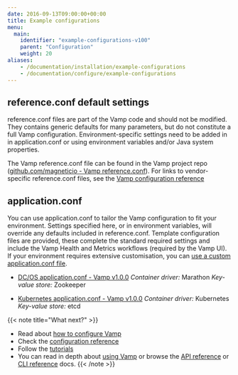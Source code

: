 ```yaml
---
date: 2016-09-13T09:00:00+00:00
title: Example configurations
menu:
  main:
    identifier: "example-configurations-v100"
    parent: "Configuration"
    weight: 20
aliases:
    - /documentation/installation/example-configurations
    - /documentation/configure/example-configurations
---
```



## reference.conf default settings
reference.conf files are part of the Vamp code and should not be modified. They contains generic defaults for many parameters, but do not constitute a full Vamp configuration. Environment-specific settings need to be added in in application.conf or using environment variables and/or Java system properties.

The Vamp reference.conf file can be found in the Vamp project repo ([github.com/magneticio - Vamp reference.conf](https://github.com/magneticio/vamp/blob/master/bootstrap/src/main/resources/reference.conf)). For links to vendor-specific reference.conf files, see the [Vamp configuration reference](/documentation/configure/v1.0.0/configuration-reference/)

## application.conf
You can use application.conf to tailor the Vamp configuration to fit your environment. Settings specified here, or in environment variables, will override any defaults included in reference.conf. Template configuration files are provided, these complete the standard required settings and include the Vamp Health and Metrics workflows (required by the Vamp UI).  If your environment requires extensive customisation, you can [use a custom application.conf file](/documentation/configure/v1.0.0/configure-vamp/#use-a-custom-application-conf-file).


* [DC/OS application.conf - Vamp v1.0.0](https://github.com/magneticio/vamp-docker-images/blob/0.9.5/vamp-dcos/application.conf)
  _Container driver:_ Marathon
  _Key-value store:_ Zookeeper


* [Kubernetes application.conf - Vamp v1.0.0](https://github.com/magneticio/vamp-docker-images/blob/0.9.5/vamp-kubernetes/application.conf)
  _Container driver:_ Kubernetes
  _Key-value store:_ etcd



{{< note title="What next?" >}}
* Read about [how to configure Vamp](/documentation/configure/v1.0.0/configure-vamp)
* Check the [configuration reference](/documentation/configure/v1.0.0/configuration-reference)
* Follow the [tutorials](/documentation/tutorials/)
* You can read in depth about [using Vamp](/documentation/using-vamp/artifacts/) or browse the [API reference](/documentation/api/api-reference/) or [CLI reference](/documentation/cli/cli-reference/) docs.
{{< /note >}}
